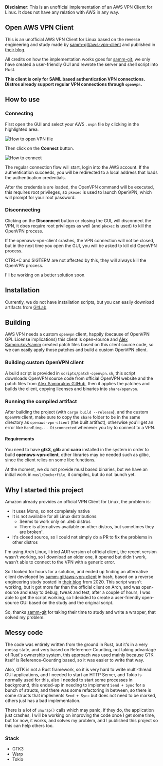 **Disclaimer**: This is an unofficial implementation of an AWS VPN Client for Linux. It does not have any relation with AWS in any way.

## Open AWS VPN Client

This is an unofficial AWS VPN Client for Linux based on the reverse engineering and study made by [samm-git/aws-vpn-client](https://github.com/samm-git/aws-vpn-client) and published in [their blog](https://smallhacks.wordpress.com/2020/07/08/aws-client-vpn-internals/).

All credits on how the implementation works goes for [samm-git](https://github.com/samm-git/aws-vpn-client), we only have created a user-friendly GUI and rewrote the server and shell script into Rust.

**This client is only for SAML based authentication VPN connections. Distros already support regular VPN connections through `openvpn`.**

## How to use

### Connecting

First open the GUI and select your AWS `.ovpn` file by clicking in the highlighted area.

![How to open VPN file](gui1.png)

Then click on the **Connect** button.

![How to connect](gui2.png)

The regular connection flow will start, login into the AWS account. If the authentication succeeds, you will be redirected to a local address that loads the authentication credentials.

After the credentials are loaded, the OpenVPN command will be executed, this requires root privileges, so `pkexec` is used to launch OpenVPN, which will prompt for your root password.

### Disconnecting

Clicking on the **Disconnect** button or closing the GUI, will disconnect the VPN, it does require root privileges as well (and `pkexec` is used) to kill the OpenVPN process.

If the openaws-vpn-client crashes, the VPN connection will not be closed, but in the next time you open the GUI, you will be asked to kill old OpenVPN process.

CTRL+C and SIGTERM are not affected by this, they will always kill the OpenVPN process.

I'll be working on a better solution soon.

## Installation

Currently, we do not have installation scripts, but you can easily download artifacts from [GitLab](https://gitlab.com/Kores/openaws-vpn-client/-/packages?orderBy=created_at&sort=desc).

## Building

AWS VPN needs a custom `openvpn` client, happily (because of OpenVPN GPL License implications) this client is open-source and [Alex Samorukov/samm](http://samm.kiev.ua/) created patch files based on this client source code, so we can easily apply those patches and build a custom OpenVPN client.

### Building custom OpenVPN client

A build script is provided in `scripts/patch-openvpn.sh`, this script downloads OpenVPN source code from official OpenVPN website and the patch files from [Alex Samorukov GitHub](https://github.com/samm-git/aws-vpn-client), then it applies the patches and builds the client, copying licenses and binaries into `share/openvpn`.

### Running the compiled artifact

After building the project (with `cargo build --release`), and the custom `OpenVPN` client, make sure to copy the `share` folder to be in the same directory as `openaws-vpn-client` (the built artifact), otherwise you'll get an error like `Handling... Disconnected` whenever you try to connect to a VPN.

#### Requirements

You need to have **gtk3**, **glib** and **cairo** installed in the system in order to build **openaws-vpn-client**, other libraries may be needed such as glibc, since the client relies on some libc functions.

At the moment, we do not provide musl based binaries, but we have an initial work in `musl/Dockerfile`, it compiles, but do not launch yet.

## Why I started this project

Amazon already provides an official VPN Client for Linux, the problem is:

- It uses Mono, so not completely native
- It is not available for all Linux distributions
  - Seems to work only on .deb distros
  - There is alternatives available on other distros, but sometimes they are broken¹.
- It's closed source, so I could not simply do a PR to fix the problems in other distros

I'm using Arch Linux, I tried AUR version of official client, the recent version wasn't working, so I download an older one, it opened but didn't work, wasn't able to connect to the VPN with a generic error.

So I looked for hours for a solution, and ended up finding an alternative client developed by [samm-git/aws-vpn-client](https://github.com/samm-git/aws-vpn-client) in bash, based on a reverse engineering study posted in [their blog](https://smallhacks.wordpress.com/2020/07/08/aws-client-vpn-internals/) from 2020.
This script wasn't working, but it got more far than the official client on Arch, and was open-source and easy to debug, tweak and test, after a couple of hours, I was able to get the script working, so I decided to create a user-friendly open-source GUI based on the study and the original script.

So, thanks [samm-git](https://github.com/samm-git/aws-vpn-client) for taking their time to study and write a wrapper, that solved my problem.


## Messy code

The code was entirely written from the ground in Rust, but it's in a very messy state, and very based on Reference-Counting, not taking advantage of Rust's ownership system, this approach was used mainly because GTK itself is Reference-Counting based, so it was easier to write that way.

Also, GTK is not a Rust framework, so it is very hard to write multi-thread GUI applications, and I needed to start an HTTP Server, and Tokio is normally used for this, also I needed to start some processes in background, this ended-up in needing to implement `Send + Sync` for a bunch of structs, and there was some refactoring in between, so there is some structs that implements `Send + Sync` but does not need to be marked, others just has a bad implementation.

There is a lot of `unwrap()` calls which may panic, if they do, the application just crashes, I will be working on improving the code once I get some time, but for now, it works, and solves my problem, and I published this project so this can help others too.

### Stack

- GTK3
- Warp
- Tokio
